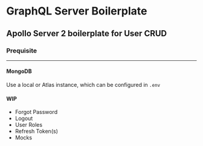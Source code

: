 # GraphQL Server Boilerplate

## Apollo Server 2 boilerplate for User CRUD

### Prequisite
----

#### MongoDB

Use a local or Atlas instance, which can be configured in `.env`

#### WIP

- Forgot Password
- Logout
- User Roles
- Refresh Token(s)
- Mocks